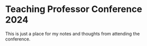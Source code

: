 # Teaching Professor Conference 2024

This is just a place for my notes and thoughts from attending the conference.
